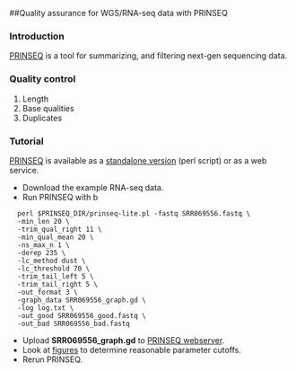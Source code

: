 ##Quality assurance for WGS/RNA-seq data with PRINSEQ

### Introduction
[PRINSEQ](http://prinseq.sourceforge.net/manual.html) is a tool for summarizing, and filtering next-gen sequencing data.

### Quality control
1. Length
2. Base qualities
3. Duplicates

### Tutorial
[PRINSEQ](http://prinseq.sourceforge.net/manual.html) is available as a [standalone version](http://sourceforge.net/projects/prinseq/files/) (perl script) or as a web service.


* Download the example RNA-seq data.
* Run PRINSEQ with b

```
  perl $PRINSEQ_DIR/prinseq-lite.pl -fastq SRR069556.fastq \
  -min_len 20 \
  -trim_qual_right 11 \
  -min_qual_mean 20 \
  -ns_max_n 1 \
  -derep 235 \
  -lc_method dust \
  -lc_threshold 70 \
  -trim_tail_left 5 \
  -trim_tail_right 5 \
  -out_format 3 \
  -graph_data SRR069556_graph.gd \
  -log log.txt \
  -out_good SRR069556_good.fastq \
  -out_bad SRR069556_bad.fastq
```
* Upload **SRR069556_graph.gd** to [PRINSEQ webserver](http://edwards.sdsu.edu/cgi-bin/prinseq/prinseq.cgi?report=1).
* Look at [figures](http://edwards.sdsu.edu/cgi-bin/prinseq/tmp/1382390222/SRR069556.fastq_graph.gd.html) to determine reasonable parameter cutoffs.
* Rerun PRINSEQ.
